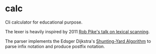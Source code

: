 # calc
Cli calculator for educational purpose.

The lexer is heavily inspired by 2011 [Rob Pike's talk on lexical scanning](https://www.youtube.com/watch?v=HxaD_trXwRE&list=LLXhKV860LFdgQVU6kJlRbww&index=2&t=2710s).

The parser implements the Edsger Dijkstra's [Shunting-Yard Algorithm](https://en.wikipedia.org/wiki/Shunting-yard_algorithm) to parse infix notation and produce postfix notation.
